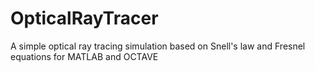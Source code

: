# OpticalRayTracer
A simple optical ray tracing simulation based on Snell's law and Fresnel equations for MATLAB and OCTAVE
